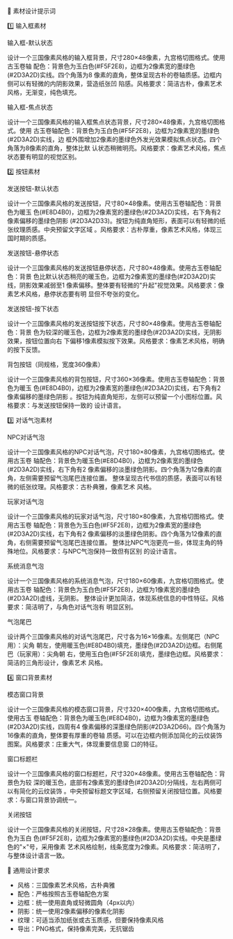 


🎨 素材设计提示词

  1️⃣ 输入框素材

  输入框-默认状态

  设计一个三国像素风格的输入框背景，尺寸280×48像素，九宫格切图格式。使用古玉卷轴
  配色：背景色为玉白色(#F5F2E8)，边框为2像素宽的墨绿色(#2D3A2D)实线。四个角落为8
  像素的直角，整体呈现古朴的卷轴质感。边框内侧可以有轻微的内阴影效果，营造纸张凹
  陷感。风格要求：简洁古朴，像素艺术风格，无渐变，纯色填充。

  输入框-焦点状态

  设计一个三国像素风格的输入框焦点状态背景，尺寸280×48像素，九宫格切图格式。使用
  古玉卷轴配色：背景色为玉白色(#F5F2E8)，边框为2像素宽的墨绿色(#2D3A2D)实线，边
  框外围增加2像素的墨绿色外发光效果模拟焦点状态。四个角落为8像素的直角，整体比默
  认状态稍微明亮。风格要求：像素艺术风格，焦点状态要有明显的视觉区别。

  2️⃣ 按钮素材

  发送按钮-默认状态

  设计一个三国像素风格的发送按钮，尺寸80×48像素。使用古玉卷轴配色：背景色为暖玉
  色(#E8D4B0)，边框为2像素宽的墨绿色(#2D3A2D)实线，右下角有2像素偏移的墨绿色阴影
  (#2D3A2D33)。按钮为纯直角矩形，表面可以有轻微的纸张纹理质感。中央预留文字区域
  。风格要求：古朴厚重，像素艺术风格，体现三国时期的质感。

  发送按钮-悬停状态

  设计一个三国像素风格的发送按钮悬停状态，尺寸80×48像素。使用古玉卷轴配色：背景
  色比默认状态稍亮的暖玉色，边框为2像素宽的墨绿色(#2D3A2D)实线，阴影效果减弱至1
  像素偏移。整体要有轻微的"升起"视觉效果。风格要求：像素艺术风格，悬停状态要有明
  显但不夸张的变化。

  发送按钮-按下状态

  设计一个三国像素风格的发送按钮按下状态，尺寸80×48像素。使用古玉卷轴配色：背景
  色为较深的暖玉色，边框为2像素宽的墨绿色(#2D3A2D)实线，无阴影效果，按钮位置向右
  下偏移1像素模拟按下效果。风格要求：像素艺术风格，明确的按下反馈。

  背包按钮（同规格，宽度360像素）

  设计一个三国像素风格的背包按钮，尺寸360×36像素。使用古玉卷轴配色：背景色为暖玉
  色(#E8D4B0)，边框为2像素宽的墨绿色(#2D3A2D)实线，右下角有2像素偏移的墨绿色阴影
  。按钮为纯直角矩形，左侧可以预留一个小图标位置。风格要求：与发送按钮保持一致的
  设计语言。

  3️⃣ 对话气泡素材

  NPC对话气泡

  设计一个三国像素风格的NPC对话气泡，尺寸180×80像素，九宫格切图格式。使用古玉卷
  轴配色：背景色为暖玉色(#E8D4B0)，边框为2像素宽的墨绿色(#2D3A2D)实线，右下角有2
  像素偏移的淡墨绿色阴影。四个角落为12像素的直角，左侧需要预留气泡尾巴连接位置。
  整体呈现古代书信的质感，表面可以有轻微的纸张纹理。风格要求：古朴典雅，像素艺术
  风格。

  玩家对话气泡

  设计一个三国像素风格的玩家对话气泡，尺寸180×80像素，九宫格切图格式。使用古玉卷
  轴配色：背景色为玉白色(#F5F2E8)，边框为2像素宽的墨绿色(#2D3A2D)实线，右下角有2
  像素偏移的淡墨绿色阴影。四个角落为12像素的直角，右侧需要预留气泡尾巴连接位置。
  整体比NPC气泡更亮一些，体现主角的特殊地位。风格要求：与NPC气泡保持一致但有区别
  的设计语言。

  系统消息气泡

  设计一个三国像素风格的系统消息气泡，尺寸180×60像素，九宫格切图格式。使用古玉卷
  轴配色：背景色为玉白色(#F5F2E8)，边框为1像素宽的墨绿色(#2D3A2D)虚线，无阴影。
  整体设计更加简洁，体现系统信息的中性特征。风格要求：简洁明了，与角色对话气泡有
  明显区别。

  气泡尾巴

  设计两个三国像素风格的对话气泡尾巴，尺寸各为16×16像素。左侧尾巴（NPC用）：尖角
  朝左，使用暖玉色(#E8D4B0)填充，墨绿色(#2D3A2D)边框。右侧尾巴（玩家用）：尖角朝
  右，使用玉白色(#F5F2E8)填充，墨绿色边框。风格要求：简洁的三角形设计，像素艺术
  风格。

  4️⃣ 窗口背景素材

  模态窗口背景

  设计一个三国像素风格的模态窗口背景，尺寸320×400像素，九宫格切图格式。使用古玉
  卷轴配色：背景色为暖玉色(#E8D4B0)，边框为3像素宽的墨绿色(#2D3A2D)实线，四周有4
  像素偏移的深墨绿色阴影(#2D3A2D66)。四个角落为16像素的直角，整体要有厚重的卷轴
  质感。可以在边框内侧添加简化的云纹装饰图案。风格要求：庄重大气，体现重要信息窗
  口的特征。

  窗口标题栏

  设计一个三国像素风格的窗口标题栏，尺寸320×48像素。使用古玉卷轴配色：背景色为较
  深的暖玉色，底部有2像素宽的墨绿色(#2D3A2D)分隔线，左右两侧可以有简化的云纹装饰
  。中央预留标题文字区域，右侧预留关闭按钮位置。风格要求：与窗口背景协调统一。

  关闭按钮

  设计一个三国像素风格的关闭按钮，尺寸28×28像素。使用古玉卷轴配色：背景色为玉白
  色(#F5F2E8)，边框为2像素宽的墨绿色(#2D3A2D)实线。中央是墨绿色的"×"号，采用像素
  艺术风格绘制，线条宽度为2像素。风格要求：简洁明了，与整体设计语言一致。

  📝 通用设计要求

  - 风格：三国像素艺术风格，古朴典雅
  - 配色：严格按照古玉卷轴配色方案
  - 边框：统一使用直角或轻微圆角（4px以内）
  - 阴影：统一使用2像素偏移的像素化阴影
  - 纹理：可适当添加纸张或古玉质感，但要保持像素风格
  - 导出：PNG格式，保持像素完美，无抗锯齿
